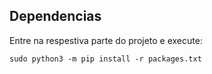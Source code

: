 ## Dependencias

Entre na respestiva parte do projeto e execute:

```shell
sudo python3 -m pip install -r packages.txt
```